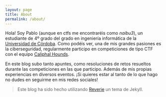 ```yaml
---
layout: page
title: About
permalink: /about/
---
```


Hola! Soy Pablo (aunque en ctfs me encontraréis como *naibu3*), un estudiante de 4º grado del grado en ingeniería informática de la [Universidad de Córdoba](http://www.uco.es/). Como podéis ver, una de mis grandes pasiones es la ciberseguridad, regularmente participo en competiciones de tipo CTF con el equipo [Caliphal Hounds](https://ctftime.org/team/225933/).

En este blog subo tanto apuntes, como resoluciones de retos resueltos durante las competiciones en las que participo. Además de mis propias experiencias en diversos eventos. ¡Si quieres estar al tanto de lo que hago no dudes en seguirme en mis redes sociales!

> Este blog ha sido hecho utilizando [Reverie](https://github.com/amitmerchant1990/reverie) un tema de Jekyll.
